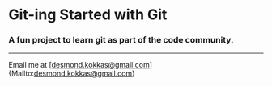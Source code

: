 # Git-ing Started with Git

### A fun project to learn git as part of the **code** community.

---

Email me at [desmond.kokkas@gmail.com]{Mailto:desmond.kokkas@gmail.com}
